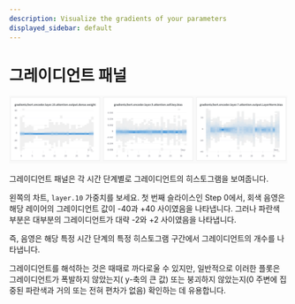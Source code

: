 ```yaml
---
description: Visualize the gradients of your parameters
displayed_sidebar: default
---
```


# 그레이디언트 패널

![로그된 그레이디언트는 히스토그램으로 렌더링됩니다](/images/app_ui/gradient_panels.png)

그레이디언트 패널은 각 시간 단계별로 그레이디언트의 히스토그램을 보여줍니다.

왼쪽의 차트, `layer.10` 가중치를 보세요. 첫 번째 슬라이스인 Step 0에서, 회색 음영은 해당 레이어의 그레이디언트 값이 -40과 +40 사이였음을 나타냅니다. 그러나 파란색 부분은 대부분의 그레이디언트가 대략 -2와 +2 사이였음을 나타냅니다.

즉, 음영은 해당 특정 시간 단계의 특정 히스토그램 구간에서 그레이디언트의 개수를 나타냅니다.

그레이디언트를 해석하는 것은 때때로 까다로울 수 있지만, 일반적으로 이러한 플롯은 그레이디언트가 폭발하지 않았는지( y-축의 큰 값) 또는 붕괴하지 않았는지(0 주변에 집중된 파란색과 거의 또는 전혀 편차가 없음) 확인하는 데 유용합니다.